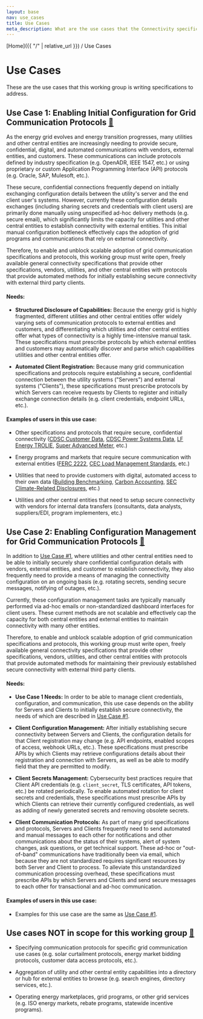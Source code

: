 ```yaml
---
layout: base
nav: use_cases
title: Use Cases
meta_description: What are the use cases that the Connectivity specifications this working group is trying to address?
---
```

[Home]({{ "/" | relative_url }}) / Use Cases

# Use Cases

These are the use cases that this working group is writing specifications to address.

## Use Case 1: Enabling Initial Configuration for Grid Communication Protocols <a id="initial-configuration" href="#initial-configuration" class="permalink">🔗</a>

As the energy grid evolves and energy transition progresses, many utilities and other central entities are increasingly needing to provide secure, confidential, digital, and automated communications with vendors, external entities, and customers.
These communications can include protocols defined by industry specification (e.g. OpenADR, IEEE 1547, etc.) or using proprietary or custom Application Programming Interface (API) protocols (e.g. Oracle, SAP, Mulesoft, etc.).

These secure, confidential connections frequently depend on initially exchanging configuration details between the utility's server and the end client user's systems.
However, currently these configuration details exchanges (including sharing secrets and credentials with client users) are primarily done manually using unspecified ad-hoc delivery methods (e.g. secure email), which significantly limits the capacity for utilities and other central entities to establish connectivity with external entities.
This initial manual configuration bottleneck effectively caps the adoption of grid programs and communications that rely on external connectivity.

Therefore, to enable and unblock scalable adoption of grid communication specifications and protocols, this working group must write open, freely available general connectivity specifications that provide other specifications, vendors, utilities, and other central entities with protocols that provide automated methods for initially establishing secure connectivity with external third party clients.

#### Needs:

* **Structured Disclosure of Capabilities:**
Because the energy grid is highly fragmented, different utilities and other central entities offer widely varying sets of communication protocols to external entities and customers, and differentiating which utilities and other central entities offer what types of connectivity is a highly time-intensive manual task.
These specifications must prescribe protocols by which external entities and customers may automatically discover and parse which capabilities utilities and other central entities offer.

* **Automated Client Registration:**
Because many grid communication specifications and protocols require establishing a secure, confidential connection between the utility systems ("Servers") and external systems ("Clients"), these specifications must prescribe protocols by which Servers can receive requests by Clients to register and initially exchange connection details (e.g. client credentials, endpoint URLs, etc.).

#### Examples of users in this use case:

* Other specifications and protocols that require secure, confidential connectivity ([CDSC Customer Data](https://customerdata.carbondataspec.org/), [CDSC Power Systems Data](https://powersystemsdata.carbondataspec.org/), [LF Energy TROLIE](https://lfenergy.org/projects/trolie/), [Super Advanced Meter](https://github.com/super-advanced-meter), etc.)

* Energy programs and markets that require secure communication with external entities ([FERC 2222](https://www.ferc.gov/ferc-order-no-2222-explainer-facilitating-participation-electricity-markets-distributed-energy), [CEC Load Management Standards](https://www.energy.ca.gov/programs-and-topics/topics/load-flexibility/load-management-standards), etc.)

* Utilities that need to provide customers with digital, automated access to their own data ([Building Benchmarking](https://www.energystar.gov/buildings/benchmark), [Carbon Accounting](https://en.wikipedia.org/wiki/Carbon_accounting), [SEC Climate-Related Disclosures](https://www.federalregister.gov/documents/2024/03/28/2024-05137/the-enhancement-and-standardization-of-climate-related-disclosures-for-investors), etc.)

* Utilities and other central entities that need to setup secure connectivity with vendors for internal data transfers (consultants, data analysts, suppliers/EDI, program implementers, etc.)

## Use Case 2: Enabling Configuration Management for Grid Communication Protocols <a id="configuration-management" href="#configuration-management" class="permalink">🔗</a>

In addition to [Use Case #1](#initial-configuration), where utilities and other central entities need to be able to initially securely share confidential configuration details with vendors, external entities, and customer to establish connectivity, they also frequently need to provide a means of managing the connectivity configuration on an ongoing basis (e.g. rotating secrets, sending secure messages, notifying of outages, etc.).

Currently, these configuration management tasks are typically manually performed via ad-hoc emails or non-standardized dashboard interfaces for client users.
These current methods are not scalable and effectively cap the capacity for both central entities and external entities to maintain connectivity with many other entities.

Therefore, to enable and unblock scalable adoption of grid communication specifications and protocols, this working group must write open, freely available general connectivity specifications that provide other specifications, vendors, utilities, and other central entities with protocols that provide automated methods for maintaining their previously established secure connectivity with external third party clients.

#### Needs:

* **Use Case 1 Needs:**
In order to be able to manage client credentials, configuration, and communication, this use case depends on the ability for Servers and Clients to initially establish secure connectivity, the needs of which are described in [Use Case #1](initial-configuration).

* **Client Configuration Management:**
After initially establishing secure connectivity between Servers and Clients, the configuration details for that Client registration may change (e.g. API endpoints, enabled scopes of access, webhook URLs, etc.).
These specifications must prescribe APIs by which Clients may retrieve configurations details about their registration and connection with Servers, as well as be able to modify field that they are permitted to modify.

* **Client Secrets Management:**
Cybersecurity best practices require that Client API credentials (e.g. `client_secret`, TLS certificates, API tokens, etc.) be rotated periodically.
To enable automated rotation for client secrets and credentials, these specifications must prescribe APIs by which Clients can retrieve their currently configured credentials, as well as adding of newly generated secrets and removing obsolete secrets.

* **Client Communication Protocols:**
As part of many grid specifications and protocols, Servers and Clients frequently need to send automated and manual messages to each other for notifications and other communications about the status of their systems, alert of system changes, ask questions, or get technical support.
These ad-hoc or "out-of-band" communications have traditionally been via email, which because they are not standardized requires significant resources by both Server and Client to process.
To alleviate this unstandardized communication processing overhead, these specifications must prescribe APIs by which Servers and Clients and send secure messages to each other for transactional and ad-hoc communication.

#### Examples of users in this use case:

* Examples for this use case are the same as [Use Case #1](initial-configuration).

## Use cases NOT in scope for this working group <a id="not-in-scope" href="#not-in-scope" class="permalink">🔗</a>

* Specifying communication protocols for specific grid communication use cases (e.g. solar curtailment protocols, energy market bidding protocols, customer data access protocols, etc.).

* Aggregation of utility and other central entity capabilities into a directory or hub for external entities to browse (e.g. search engines, directory services, etc.).

* Operating energy marketplaces, grid programs, or other grid services (e.g. ISO energy markets, rebate programs, statewide incentive programs).


